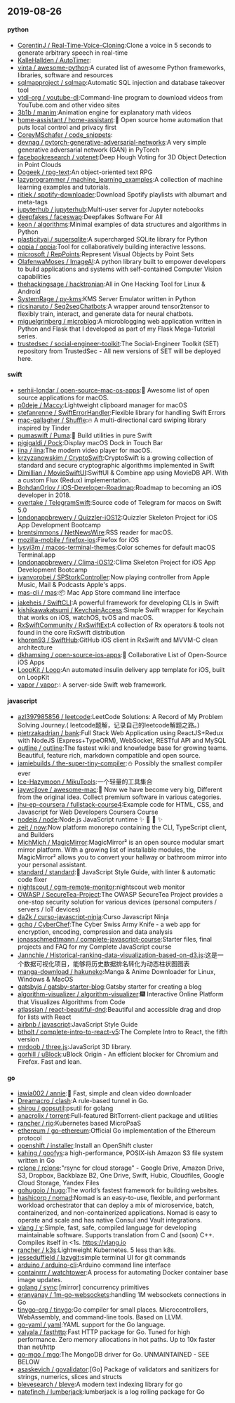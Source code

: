 ## 2019-08-26

#### python
* [CorentinJ / Real-Time-Voice-Cloning](https://github.com/CorentinJ/Real-Time-Voice-Cloning):Clone a voice in 5 seconds to generate arbitrary speech in real-time
* [KalleHallden / AutoTimer](https://github.com/KalleHallden/AutoTimer):
* [vinta / awesome-python](https://github.com/vinta/awesome-python):A curated list of awesome Python frameworks, libraries, software and resources
* [sqlmapproject / sqlmap](https://github.com/sqlmapproject/sqlmap):Automatic SQL injection and database takeover tool
* [ytdl-org / youtube-dl](https://github.com/ytdl-org/youtube-dl):Command-line program to download videos from YouTube.com and other video sites
* [3b1b / manim](https://github.com/3b1b/manim):Animation engine for explanatory math videos
* [home-assistant / home-assistant](https://github.com/home-assistant/home-assistant):🏡
Open source home automation that puts local control and privacy first
* [CoreyMSchafer / code_snippets](https://github.com/CoreyMSchafer/code_snippets):
* [devnag / pytorch-generative-adversarial-networks](https://github.com/devnag/pytorch-generative-adversarial-networks):A very simple generative adversarial network (GAN) in PyTorch
* [facebookresearch / votenet](https://github.com/facebookresearch/votenet):Deep Hough Voting for 3D Object Detection in Point Clouds
* [Dogeek / rpg-text](https://github.com/Dogeek/rpg-text):An object-oriented text RPG
* [lazyprogrammer / machine_learning_examples](https://github.com/lazyprogrammer/machine_learning_examples):A collection of machine learning examples and tutorials.
* [ritiek / spotify-downloader](https://github.com/ritiek/spotify-downloader):Download Spotify playlists with albumart and meta-tags
* [jupyterhub / jupyterhub](https://github.com/jupyterhub/jupyterhub):Multi-user server for Jupyter notebooks
* [deepfakes / faceswap](https://github.com/deepfakes/faceswap):Deepfakes Software For All
* [keon / algorithms](https://github.com/keon/algorithms):Minimal examples of data structures and algorithms in Python
* [plasticityai / supersqlite](https://github.com/plasticityai/supersqlite):A supercharged SQLite library for Python
* [oppia / oppia](https://github.com/oppia/oppia):Tool for collaboratively building interactive lessons.
* [microsoft / RepPoints](https://github.com/microsoft/RepPoints):Represent Visual Objects by Point Sets
* [OlafenwaMoses / ImageAI](https://github.com/OlafenwaMoses/ImageAI):A python library built to empower developers to build applications and systems with self-contained Computer Vision capabilities
* [thehackingsage / hacktronian](https://github.com/thehackingsage/hacktronian):All in One Hacking Tool for Linux & Android
* [SystemRage / py-kms](https://github.com/SystemRage/py-kms):KMS Server Emulator written in Python
* [ricsinaruto / Seq2seqChatbots](https://github.com/ricsinaruto/Seq2seqChatbots):A wrapper around tensor2tensor to flexibly train, interact, and generate data for neural chatbots.
* [miguelgrinberg / microblog](https://github.com/miguelgrinberg/microblog):A microblogging web application written in Python and Flask that I developed as part of my Flask Mega-Tutorial series.
* [trustedsec / social-engineer-toolkit](https://github.com/trustedsec/social-engineer-toolkit):The Social-Engineer Toolkit (SET) repository from TrustedSec - All new versions of SET will be deployed here.

#### swift
* [serhii-londar / open-source-mac-os-apps](https://github.com/serhii-londar/open-source-mac-os-apps):🚀
Awesome list of open source applications for macOS.
* [p0deje / Maccy](https://github.com/p0deje/Maccy):Lightweight clipboard manager for macOS
* [stefanrenne / SwiftErrorHandler](https://github.com/stefanrenne/SwiftErrorHandler):Flexible library for handling Swift Errors
* [mac-gallagher / Shuffle](https://github.com/mac-gallagher/Shuffle):🔥
A multi-directional card swiping library inspired by Tinder
* [pumaswift / Puma](https://github.com/pumaswift/Puma):🐯
Build utilities in pure Swift
* [pigigaldi / Pock](https://github.com/pigigaldi/Pock):Display macOS Dock in Touch Bar
* [iina / iina](https://github.com/iina/iina):The modern video player for macOS.
* [krzyzanowskim / CryptoSwift](https://github.com/krzyzanowskim/CryptoSwift):CryptoSwift is a growing collection of standard and secure cryptographic algorithms implemented in Swift
* [Dimillian / MovieSwiftUI](https://github.com/Dimillian/MovieSwiftUI):SwiftUI & Combine app using MovieDB API. With a custom Flux (Redux) implementation.
* [BohdanOrlov / iOS-Developer-Roadmap](https://github.com/BohdanOrlov/iOS-Developer-Roadmap):Roadmap to becoming an iOS developer in 2018.
* [overtake / TelegramSwift](https://github.com/overtake/TelegramSwift):Source code of Telegram for macos on Swift 5.0
* [londonappbrewery / Quizzler-iOS12](https://github.com/londonappbrewery/Quizzler-iOS12):Quizzler Skeleton Project for iOS App Development Bootcamp
* [brentsimmons / NetNewsWire](https://github.com/brentsimmons/NetNewsWire):RSS reader for macOS.
* [mozilla-mobile / firefox-ios](https://github.com/mozilla-mobile/firefox-ios):Firefox for iOS
* [lysyi3m / macos-terminal-themes](https://github.com/lysyi3m/macos-terminal-themes):Color schemes for default macOS Terminal.app
* [londonappbrewery / Clima-iOS12](https://github.com/londonappbrewery/Clima-iOS12):Clima Skeleton Project for iOS App Development Bootcamp
* [ivanvorobei / SPStorkController](https://github.com/ivanvorobei/SPStorkController):Now playing controller from Apple Music, Mail & Podcasts Apple's apps.
* [mas-cli / mas](https://github.com/mas-cli/mas):📦
Mac App Store command line interface
* [jakeheis / SwiftCLI](https://github.com/jakeheis/SwiftCLI):A powerful framework for developing CLIs in Swift
* [kishikawakatsumi / KeychainAccess](https://github.com/kishikawakatsumi/KeychainAccess):Simple Swift wrapper for Keychain that works on iOS, watchOS, tvOS and macOS.
* [RxSwiftCommunity / RxSwiftExt](https://github.com/RxSwiftCommunity/RxSwiftExt):A collection of Rx operators & tools not found in the core RxSwift distribution
* [khoren93 / SwiftHub](https://github.com/khoren93/SwiftHub):GitHub iOS client in RxSwift and MVVM-C clean architecture
* [dkhamsing / open-source-ios-apps](https://github.com/dkhamsing/open-source-ios-apps):📱
Collaborative List of Open-Source iOS Apps
* [LoopKit / Loop](https://github.com/LoopKit/Loop):An automated insulin delivery app template for iOS, built on LoopKit
* [vapor / vapor](https://github.com/vapor/vapor):💧
A server-side Swift web framework.

#### javascript
* [azl397985856 / leetcode](https://github.com/azl397985856/leetcode):LeetCode Solutions: A Record of My Problem Solving Journey.( leetcode题解，记录自己的leetcode解题之路。)
* [pietrzakadrian / bank](https://github.com/pietrzakadrian/bank):Full Stack Web Application using ReactJS+Redux with NodeJS (Express+TypeORM), WebSocket, RESTful API and MySQL
* [outline / outline](https://github.com/outline/outline):The fastest wiki and knowledge base for growing teams. Beautiful, feature rich, markdown compatible and open source.
* [jamiebuilds / the-super-tiny-compiler](https://github.com/jamiebuilds/the-super-tiny-compiler):⛄️
Possibly the smallest compiler ever
* [Ice-Hazymoon / MikuTools](https://github.com/Ice-Hazymoon/MikuTools):一个轻量的工具集合
* [jaywcjlove / awesome-mac](https://github.com/jaywcjlove/awesome-mac): Now we have become very big, Different from the original idea. Collect premium software in various categories.
* [jhu-ep-coursera / fullstack-course4](https://github.com/jhu-ep-coursera/fullstack-course4):Example code for HTML, CSS, and Javascript for Web Developers Coursera Course
* [nodejs / node](https://github.com/nodejs/node):Node.js JavaScript runtime
✨
🐢
🚀
✨
* [zeit / now](https://github.com/zeit/now):Now platform monorepo containing the CLI, TypeScript client, and Builders
* [MichMich / MagicMirror](https://github.com/MichMich/MagicMirror):MagicMirror² is an open source modular smart mirror platform. With a growing list of installable modules, the MagicMirror² allows you to convert your hallway or bathroom mirror into your personal assistant.
* [standard / standard](https://github.com/standard/standard):🌟
JavaScript Style Guide, with linter & automatic code fixer
* [nightscout / cgm-remote-monitor](https://github.com/nightscout/cgm-remote-monitor):nightscout web monitor
* [OWASP / SecureTea-Project](https://github.com/OWASP/SecureTea-Project):The OWASP SecureTea Project provides a one-stop security solution for various devices (personal computers / servers / IoT devices)
* [da2k / curso-javascript-ninja](https://github.com/da2k/curso-javascript-ninja):Curso Javascript Ninja
* [gchq / CyberChef](https://github.com/gchq/CyberChef):The Cyber Swiss Army Knife - a web app for encryption, encoding, compression and data analysis
* [jonasschmedtmann / complete-javascript-course](https://github.com/jonasschmedtmann/complete-javascript-course):Starter files, final projects and FAQ for my Complete JavaScript course
* [Jannchie / Historical-ranking-data-visualization-based-on-d3.js](https://github.com/Jannchie/Historical-ranking-data-visualization-based-on-d3.js):这是一个数据可视化项目，能够将历史数据排名转化为动态柱状图图表
* [manga-download / hakuneko](https://github.com/manga-download/hakuneko):Manga & Anime Downloader for Linux, Windows & MacOS
* [gatsbyjs / gatsby-starter-blog](https://github.com/gatsbyjs/gatsby-starter-blog):Gatsby starter for creating a blog
* [algorithm-visualizer / algorithm-visualizer](https://github.com/algorithm-visualizer/algorithm-visualizer):🎆
Interactive Online Platform that Visualizes Algorithms from Code
* [atlassian / react-beautiful-dnd](https://github.com/atlassian/react-beautiful-dnd):Beautiful and accessible drag and drop for lists with React
* [airbnb / javascript](https://github.com/airbnb/javascript):JavaScript Style Guide
* [btholt / complete-intro-to-react-v5](https://github.com/btholt/complete-intro-to-react-v5):The Complete Intro to React, the fifth version
* [mrdoob / three.js](https://github.com/mrdoob/three.js):JavaScript 3D library.
* [gorhill / uBlock](https://github.com/gorhill/uBlock):uBlock Origin - An efficient blocker for Chromium and Firefox. Fast and lean.

#### go
* [iawia002 / annie](https://github.com/iawia002/annie):👾
Fast, simple and clean video downloader
* [Dreamacro / clash](https://github.com/Dreamacro/clash):A rule-based tunnel in Go.
* [shirou / gopsutil](https://github.com/shirou/gopsutil):psutil for golang
* [anacrolix / torrent](https://github.com/anacrolix/torrent):Full-featured BitTorrent-client package and utilities
* [rancher / rio](https://github.com/rancher/rio):Kubernetes based MicroPaaS
* [ethereum / go-ethereum](https://github.com/ethereum/go-ethereum):Official Go implementation of the Ethereum protocol
* [openshift / installer](https://github.com/openshift/installer):Install an OpenShift cluster
* [kahing / goofys](https://github.com/kahing/goofys):a high-performance, POSIX-ish Amazon S3 file system written in Go
* [rclone / rclone](https://github.com/rclone/rclone):"rsync for cloud storage" - Google Drive, Amazon Drive, S3, Dropbox, Backblaze B2, One Drive, Swift, Hubic, Cloudfiles, Google Cloud Storage, Yandex Files
* [gohugoio / hugo](https://github.com/gohugoio/hugo):The world’s fastest framework for building websites.
* [hashicorp / nomad](https://github.com/hashicorp/nomad):Nomad is an easy-to-use, flexible, and performant workload orchestrator that can deploy a mix of microservice, batch, containerized, and non-containerized applications. Nomad is easy to operate and scale and has native Consul and Vault integrations.
* [vlang / v](https://github.com/vlang/v):Simple, fast, safe, compiled language for developing maintainable software. Supports translation from C and (soon) C++. Compiles itself in <1s. https://vlang.io
* [rancher / k3s](https://github.com/rancher/k3s):Lightweight Kubernetes. 5 less than k8s.
* [jesseduffield / lazygit](https://github.com/jesseduffield/lazygit):simple terminal UI for git commands
* [arduino / arduino-cli](https://github.com/arduino/arduino-cli):Arduino command line interface
* [containrrr / watchtower](https://github.com/containrrr/watchtower):A process for automating Docker container base image updates.
* [golang / sync](https://github.com/golang/sync):[mirror] concurrency primitives
* [eranyanay / 1m-go-websockets](https://github.com/eranyanay/1m-go-websockets):handling 1M websockets connections in Go
* [tinygo-org / tinygo](https://github.com/tinygo-org/tinygo):Go compiler for small places. Microcontrollers, WebAssembly, and command-line tools. Based on LLVM.
* [go-yaml / yaml](https://github.com/go-yaml/yaml):YAML support for the Go language.
* [valyala / fasthttp](https://github.com/valyala/fasthttp):Fast HTTP package for Go. Tuned for high performance. Zero memory allocations in hot paths. Up to 10x faster than net/http
* [go-mgo / mgo](https://github.com/go-mgo/mgo):The MongoDB driver for Go. UNMAINTAINED - SEE BELOW
* [asaskevich / govalidator](https://github.com/asaskevich/govalidator):[Go] Package of validators and sanitizers for strings, numerics, slices and structs
* [blevesearch / bleve](https://github.com/blevesearch/bleve):A modern text indexing library for go
* [natefinch / lumberjack](https://github.com/natefinch/lumberjack):lumberjack is a log rolling package for Go
